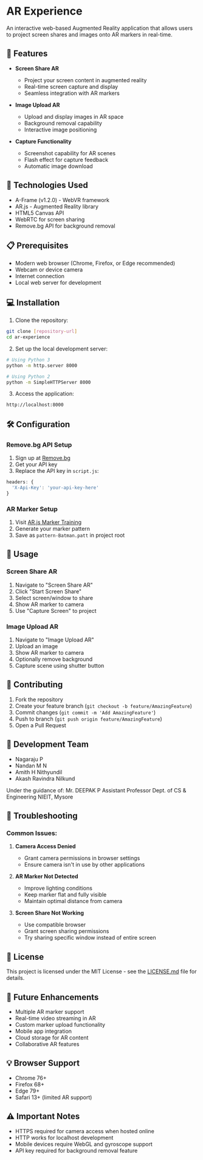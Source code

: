 # AR Experience

An interactive web-based Augmented Reality application that allows users to project screen shares and images onto AR markers in real-time.

## 🌟 Features

- **Screen Share AR**
  - Project your screen content in augmented reality
  - Real-time screen capture and display
  - Seamless integration with AR markers

- **Image Upload AR**
  - Upload and display images in AR space
  - Background removal capability
  - Interactive image positioning

- **Capture Functionality**
  - Screenshot capability for AR scenes
  - Flash effect for capture feedback
  - Automatic image download

## 🚀 Technologies Used

- A-Frame (v1.2.0) - WebVR framework
- AR.js - Augmented Reality library
- HTML5 Canvas API
- WebRTC for screen sharing
- Remove.bg API for background removal

## 📋 Prerequisites

- Modern web browser (Chrome, Firefox, or Edge recommended)
- Webcam or device camera
- Internet connection
- Local web server for development

## 💻 Installation

1. Clone the repository:
```bash
git clone [repository-url]
cd ar-experience
```

2. Set up the local development server:
```bash
# Using Python 3
python -m http.server 8000

# Using Python 2
python -m SimpleHTTPServer 8000
```

3. Access the application:
```
http://localhost:8000
```

## 🛠️ Configuration

### Remove.bg API Setup
1. Sign up at [Remove.bg](https://www.remove.bg/api)
2. Get your API key
3. Replace the API key in `script.js`:
```javascript
headers: {
  'X-Api-Key': 'your-api-key-here'
}
```

### AR Marker Setup
1. Visit [AR.js Marker Training](https://jeromeetienne.github.io/AR.js/three.js/examples/marker-training/examples/generator.html)
2. Generate your marker pattern
3. Save as `pattern-Batman.patt` in project root

## 📱 Usage

### Screen Share AR
1. Navigate to "Screen Share AR"
2. Click "Start Screen Share"
3. Select screen/window to share
4. Show AR marker to camera
5. Use "Capture Screen" to project

### Image Upload AR
1. Navigate to "Image Upload AR"
2. Upload an image
3. Show AR marker to camera
4. Optionally remove background
5. Capture scene using shutter button

## 🤝 Contributing

1. Fork the repository
2. Create your feature branch (`git checkout -b feature/AmazingFeature`)
3. Commit changes (`git commit -m 'Add AmazingFeature'`)
4. Push to branch (`git push origin feature/AmazingFeature`)
5. Open a Pull Request

## 👥 Development Team

- Nagaraju P
- Nandan M N
- Amith H Nithyundil
- Akash Ravindra Nilkund

Under the guidance of:
Mr. DEEPAK P
Assistant Professor
Dept. of CS & Engineering
NIEIT, Mysore

## 🔧 Troubleshooting

### Common Issues:
1. **Camera Access Denied**
   - Grant camera permissions in browser settings
   - Ensure camera isn't in use by other applications

2. **AR Marker Not Detected**
   - Improve lighting conditions
   - Keep marker flat and fully visible
   - Maintain optimal distance from camera

3. **Screen Share Not Working**
   - Use compatible browser
   - Grant screen sharing permissions
   - Try sharing specific window instead of entire screen

## 📄 License

This project is licensed under the MIT License - see the [LICENSE.md](LICENSE.md) file for details.

## 🔮 Future Enhancements

- Multiple AR marker support
- Real-time video streaming in AR
- Custom marker upload functionality
- Mobile app integration
- Cloud storage for AR content
- Collaborative AR features

## 💡 Browser Support

- Chrome 76+
- Firefox 68+
- Edge 79+
- Safari 13+ (limited AR support)

## ⚠️ Important Notes

- HTTPS required for camera access when hosted online
- HTTP works for localhost development
- Mobile devices require WebGL and gyroscope support
- API key required for background removal feature
